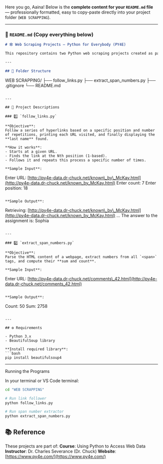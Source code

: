 Here you go, Aaina! Below is the **complete content for your `README.md` file** — professionally formatted, easy to copy-paste directly into your project folder (`WEB SCRAPPING`).

---

### 📄 `README.md` (Copy everything below)

```markdown
# 🕸️ Web Scraping Projects – Python for Everybody (PY4E)

This repository contains two Python web scraping projects created as part of the [Using Python to Access Web Data](https://www.py4e.com/) course by Dr. Charles Severance. These projects demonstrate how to use `urllib` and `BeautifulSoup` to scrape and process HTML data from web pages.

---

## 📁 Folder Structure

```

WEB SCRAPPING/
├── follow\_links.py
├── extract\_span\_numbers.py
├── .gitignore
└── README.md

```

---

## 🧠 Project Descriptions

### 1️⃣ `follow_links.py`

**Objective**:  
Follow a series of hyperlinks based on a specific position and number of repetitions, printing each URL visited, and finally displaying the **last name** found.

**How it works**:
- Starts at a given URL.
- Finds the link at the Nth position (1-based).
- Follows it and repeats this process a specific number of times.

**Sample Input**:
```

Enter URL: [http://py4e-data.dr-chuck.net/known\_by\_McKay.html](http://py4e-data.dr-chuck.net/known_by_McKay.html)
Enter count: 7
Enter position: 18

```

**Sample Output**:
```

Retrieving: [http://py4e-data.dr-chuck.net/known\_by\_McKay.html](http://py4e-data.dr-chuck.net/known_by_McKay.html)
...
The answer to the assignment is: Sophia

```

---

### 2️⃣ `extract_span_numbers.py`

**Objective**:  
Parse the HTML content of a webpage, extract numbers from all `<span>` tags, and compute their **sum and count**.

**Sample Input**:
```

Enter URL: [http://py4e-data.dr-chuck.net/comments\_42.html](http://py4e-data.dr-chuck.net/comments_42.html)

```

**Sample Output**:
```

Count: 50
Sum: 2758

````

---

## ⚙️ Requirements

- Python 3.x
- BeautifulSoup library

**Install required library**:
```bash
pip install beautifulsoup4
````

---

Running the Programs

In your terminal or VS Code terminal:

```bash
cd "WEB SCRAPPING"

# Run link follower
python follow_links.py

# Run span number extractor
python extract_span_numbers.py
```

## 📚 Reference
These projects are part of:
**Course**: Using Python to Access Web Data
**Instructor**: Dr. Charles Severance (Dr. Chuck)
**Website**: [https://www.py4e.com/](https://www.py4e.com/)
